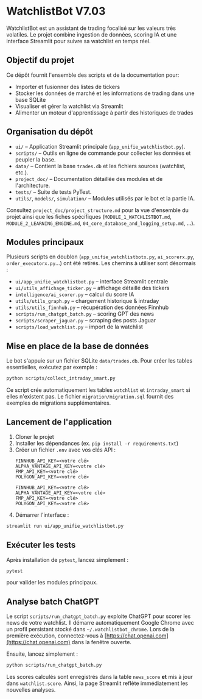 # WatchlistBot V7.03

WatchlistBot est un assistant de trading focalisé sur les valeurs très volatiles. Le projet combine ingestion de données, scoring IA et une interface Streamlit pour suivre sa watchlist en temps réel.

## Objectif du projet

Ce dépôt fournit l'ensemble des scripts et de la documentation pour:

- Importer et fusionner des listes de tickers
- Stocker les données de marché et les informations de trading dans une base SQLite
- Visualiser et gérer la watchlist via Streamlit
- Alimenter un moteur d'apprentissage à partir des historiques de trades

## Organisation du dépôt

- `ui/` – Application Streamlit principale (`app_unifie_watchlistbot.py`).
- `scripts/` – Outils en ligne de commande pour collecter les données et peupler la base.
- `data/` – Contient la base `trades.db` et les fichiers sources (watchlist, etc.).
- `project_doc/` – Documentation détaillée des modules et de l'architecture.
- `tests/` – Suite de tests PyTest.
- `utils/`, `models/`, `simulation/` – Modules utilisés par le bot et la partie IA.

Consultez `project_doc/project_structure.md` pour la vue d'ensemble du projet ainsi que les fiches spécifiques (`MODULE_1_WATCHLISTBOT.md`, `MODULE_2_LEARNING_ENGINE.md`, `04_core_database_and_logging_setup.md`, ...).

## Modules principaux

Plusieurs scripts en doublon (`app_unifie_watchlistbotx.py`, `ai_scorerx.py`, `order_executorx.py`…) ont été retirés. Les chemins à utiliser sont désormais :

- `ui/app_unifie_watchlistbot.py` – interface Streamlit centrale
- `ui/utils_affichage_ticker.py` – affichage détaillé des tickers
- `intelligence/ai_scorer.py` – calcul du score IA
- `utils/utils_graph.py` – chargement historique & intraday
- `utils/utils_finnhub.py` – récupération des données Finnhub
- `scripts/run_chatgpt_batch.py` – scoring GPT des news
- `scripts/scraper_jaguar.py` – scraping des posts Jaguar
- `scripts/load_watchlist.py` – import de la watchlist


## Mise en place de la base de données

Le bot s'appuie sur un fichier SQLite `data/trades.db`. Pour créer les tables essentielles, exécutez par exemple :

```bash
python scripts/collect_intraday_smart.py
```

Ce script crée automatiquement les tables `watchlist` et `intraday_smart` si elles n'existent pas. Le fichier `migration/migration.sql` fournit des exemples de migrations supplémentaires.

## Lancement de l'application

1. Cloner le projet
2. Installer les dépendances (ex. `pip install -r requirements.txt`)
3. Créer un fichier `.env` avec vos clés API :
   ```
   FINNHUB_API_KEY=<votre clé>
   ALPHA_VANTAGE_API_KEY=<votre clé>
   FMP_API_KEY=<votre clé>
   POLYGON_API_KEY=<votre clé>
   ```
   ```
   FINNHUB_API_KEY=<votre clé>
   ALPHA_VANTAGE_API_KEY=<votre clé>
   FMP_API_KEY=<votre clé>
   POLYGON_API_KEY=<votre clé>
   ```
4. Démarrer l'interface :

```bash
streamlit run ui/app_unifie_watchlistbot.py
```

## Exécuter les tests

Après installation de `pytest`, lancez simplement :

```bash
pytest
```

pour valider les modules principaux.

## Analyse batch ChatGPT

Le script `scripts/run_chatgpt_batch.py` exploite ChatGPT pour scorer les news
de votre watchlist. Il démarre automatiquement Google Chrome avec un profil
persistant stocké dans `~/.watchlistbot_chrome`.
Lors de la première exécution, connectez-vous à
[https://chat.openai.com](https://chat.openai.com) dans la fenêtre ouverte.

Ensuite, lancez simplement :

```bash
python scripts/run_chatgpt_batch.py
```

Les scores calculés sont enregistrés dans la table `news_score` **et** mis à
jour dans `watchlist.score`. Ainsi, la page Streamlit reflète immédiatement
les nouvelles analyses.

